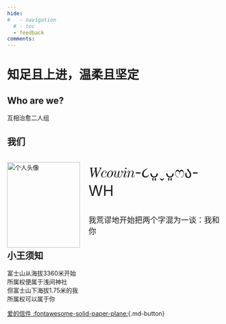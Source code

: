 ```yaml
---
hide:
#   - navigation
  # - toc
  - feedback
comments: 
---
```

# 知足且上进，温柔且坚定

## Who are we?
互相治愈二人组
<!-- ![img]() -->

## 我们  

<div id="rcorners3" >
  <img class="img1" src="https://s2.loli.net/2024/02/01/o9YHsqfG7NjwMiT.jpg"  width="170" height="200" alt="个人头像" align="left" style="margin-right: 20px; "/>
    <!-- <img class="img1" src="https://cn.mcecy.com/image/20231013/79fcedff6e2bcb3e948e274a80e6dd8b.png"  width="170" height="170" alt="个人头像" align="right"/> -->
  <div>
    <p style="font-size: 34px">𝑊𝑐𝑜𝑤𝑖𝑛-૮ᴗ͈ˬᴗ͈ෆა-WH</p>
    <!-- <p style="font-size: 18px">Free and diffuse</p> -->
    <p style="font-size: 18px">我荒谬地开始把两个字混为一谈：我和你</p>
  </div>
</div>  
  

## 小王须知
富士山从海拔3360米开始  
所属权便属于浅间神社  
但富士山下海拔1.75米的我  
所属权可以属于你

[爱的信件 :fontawesome-solid-paper-plane:](mailto:<wangkewen821@gmail.com>){.md-button}

